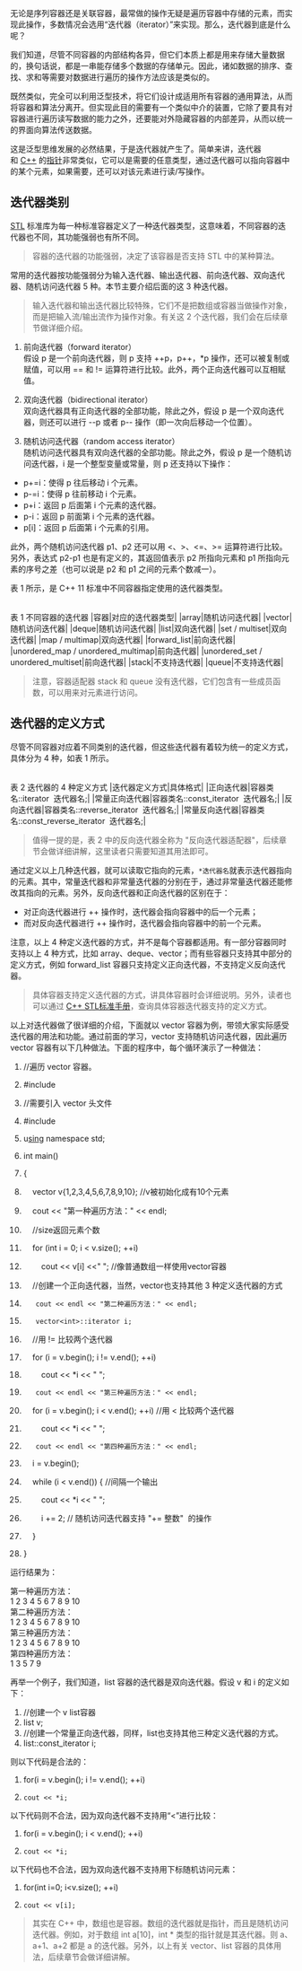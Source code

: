 无论是序列容器还是关联容器，最常做的操作无疑是遍历容器中存储的元素，而实现此操作，多数情况会选用“迭代器（iterator）”来实现。那么，迭代器到底是什么呢？  
  
我们知道，尽管不同容器的内部结构各异，但它们本质上都是用来存储大量数据的，换句话说，都是一串能存储多个数据的存储单元。因此，诸如数据的排序、查找、求和等需要对数据进行遍历的操作方法应该是类似的。  
  
既然类似，完全可以利用泛型技术，将它们设计成适用所有容器的通用算法，从而将容器和算法分离开。但实现此目的需要有一个类似中介的装置，它除了要具有对容器进行遍历读写数据的能力之外，还要能对外隐藏容器的内部差异，从而以统一的界面向算法传送数据。  
  
这是泛型思维发展的必然结果，于是迭代器就产生了。简单来讲，迭代器和 [C++](http://c.biancheng.net/cplus/) 的[指针](http://c.biancheng.net/c/80/)非常类似，它可以是需要的任意类型，通过迭代器可以指向容器中的某个元素，如果需要，还可以对该元素进行读/写操作。  

## 迭代器类别

[STL](http://c.biancheng.net/stl/) 标准库为每一种标准容器定义了一种迭代器类型，这意味着，不同容器的迭代器也不同，其功能强弱也有所不同。  

> 容器的迭代器的功能强弱，决定了该容器是否支持 STL 中的某种算法。

常用的迭代器按功能强弱分为输入迭代器、输出迭代器、前向迭代器、双向迭代器、随机访问迭代器 5 种。本节主要介绍后面的这 3 种迭代器。  

> 输入迭代器和输出迭代器比较特殊，它们不是把数组或容器当做操作对象，而是把输入流/输出流作为操作对象。有关这 2 个迭代器，我们会在后续章节做详细介绍。

1) 前向迭代器（forward iterator）  
假设 p 是一个前向迭代器，则 p 支持 ++p，p++，*p 操作，还可以被复制或赋值，可以用 == 和 != 运算符进行比较。此外，两个正向迭代器可以互相赋值。  
  
2) 双向迭代器（bidirectional iterator）  
双向迭代器具有正向迭代器的全部功能，除此之外，假设 p 是一个双向迭代器，则还可以进行 --p 或者 p-- 操作（即一次向后移动一个位置）。  
  
3) 随机访问迭代器（random access iterator）  
随机访问迭代器具有双向迭代器的全部功能。除此之外，假设 p 是一个随机访问迭代器，i 是一个整型变量或常量，则 p 还支持以下操作：

- p+=i：使得 p 往后移动 i 个元素。
- p-=i：使得 p 往前移动 i 个元素。
- p+i：返回 p 后面第 i 个元素的迭代器。
- p-i：返回 p 前面第 i 个元素的迭代器。
- p[i]：返回 p 后面第 i 个元素的引用。

  
此外，两个随机访问迭代器 p1、p2 还可以用 <、>、<=、>= 运算符进行比较。另外，表达式 p2-p1 也是有定义的，其返回值表示 p2 所指向元素和 p1 所指向元素的序号之差（也可以说是 p2 和 p1 之间的元素个数减一）。  
  
表 1 所示，是 C++ 11 标准中不同容器指定使用的迭代器类型。  
  

|   |   |
|---|---|
表 1 不同容器的迭代器
|容器|对应的迭代器类型|
|array|随机访问迭代器|
|vector|随机访问迭代器|
|deque|随机访问迭代器|
|list|双向迭代器|
|set / multiset|双向迭代器|
|map / multimap|双向迭代器|
|forward_list|前向迭代器|
|unordered_map / unordered_multimap|前向迭代器|
|unordered_set / unordered_multiset|前向迭代器|
|stack|不支持迭代器|
|queue|不支持迭代器|

> 注意，容器适配器 stack 和 queue 没有迭代器，它们包含有一些成员函数，可以用来对元素进行访问。

## 迭代器的定义方式

尽管不同容器对应着不同类别的迭代器，但这些迭代器有着较为统一的定义方式，具体分为 4 种，如表 1 所示。  
  

|   |   |
|---|---|
表 2 迭代器的 4 种定义方式
|迭代器定义方式|具体格式|
|正向迭代器|容器类名::iterator  迭代器名;|
|常量正向迭代器|容器类名::const_iterator  迭代器名;|
|反向迭代器|容器类名::reverse_iterator  迭代器名;|
|常量反向迭代器|容器类名::const_reverse_iterator  迭代器名;|

> 值得一提的是，表 2 中的反向迭代器全称为 "反向迭代器适配器"，后续章节会做详细讲解，这里读者只需要知道其用法即可。

通过定义以上几种迭代器，就可以读取它指向的元素，`*迭代器名`就表示迭代器指向的元素。其中，常量迭代器和非常量迭代器的分别在于，通过非常量迭代器还能修改其指向的元素。另外，反向迭代器和正向迭代器的区别在于：

- 对正向迭代器进行 ++ 操作时，迭代器会指向容器中的后一个元素；
- 而对反向迭代器进行 ++ 操作时，迭代器会指向容器中的前一个元素。

  
注意，以上 4 种定义迭代器的方式，并不是每个容器都适用。有一部分容器同时支持以上 4 种方式，比如 array、deque、vector；而有些容器只支持其中部分的定义方式，例如 forward_list 容器只支持定义正向迭代器，不支持定义反向迭代器。

> 具体容器支持定义迭代器的方式，讲具体容器时会详细说明。另外，读者也可以通过 [C++ STL标准手册](http://www.cplusplus.com/reference/stl/)，查询具体容器迭代器支持的定义方式。

  
以上对迭代器做了很详细的介绍，下面就以 vector 容器为例，带领大家实际感受迭代器的用法和功能。通过前面的学习，vector 支持随机访问迭代器，因此遍历 vector 容器有以下几种做法。下面的程序中，每个循环演示了一种做法：  

1. //遍历 vector 容器。
2. #include <iostream>
3. //需要引入 vector 头文件
4. #include <vector>
5. u[sin](http://c.biancheng.net/ref/sin.html)g namespace std;
6. int main()
7. {
8.     vector<int> v{1,2,3,4,5,6,7,8,9,10}; //v被初始化成有10个元素
9.     cout << "第一种遍历方法：" << endl;
10.     //size返回元素个数
11.     for (int i = 0; i < v.size(); ++i)
12.         cout << v[i] <<" "; //像普通数组一样使用vector容器
13.     //创建一个正向迭代器，当然，vector也支持其他 3 种定义迭代器的方式

15.        cout << endl << "第二种遍历方法：" << endl;
16.        vector<int>::iterator i;
17.     //用 != 比较两个迭代器
18.     for (i = v.begin(); i != v.end(); ++i)
19.         cout << *i << " ";

21.        cout << endl << "第三种遍历方法：" << endl;
22.     for (i = v.begin(); i < v.end(); ++i) //用 < 比较两个迭代器
23.         cout << *i << " ";

25.        cout << endl << "第四种遍历方法：" << endl;
26.     i = v.begin();
27.     while (i < v.end()) { //间隔一个输出
28.         cout << *i << " ";
29.         i += 2; // 随机访问迭代器支持 "+= 整数"  的操作
30.     }
31. }

运行结果为：

第一种遍历方法：  
1 2 3 4 5 6 7 8 9 10  
第二种遍历方法：  
1 2 3 4 5 6 7 8 9 10  
第三种遍历方法：  
1 2 3 4 5 6 7 8 9 10  
第四种遍历方法：  
1 3 5 7 9

  
再举一个例子，我们知道，list 容器的迭代器是双向迭代器。假设 v 和 i 的定义如下：

1. //创建一个 v list容器
2. list<int> v;
3. //创建一个常量正向迭代器，同样，list也支持其他三种定义迭代器的方式。
4. list<int>::const_iterator i;

则以下代码是合法的：

1. for(i = v.begin(); i != v.end(); ++i)
2.     cout << *i;

以下代码则不合法，因为双向迭代器不支持用“<”进行比较：

1. for(i = v.begin(); i < v.end(); ++i)
2.     cout << *i;

以下代码也不合法，因为双向迭代器不支持用下标随机访问元素：

1. for(int i=0; i<v.size(); ++i)
2.     cout << v[i];

> 其实在 C++ 中，数组也是容器。数组的迭代器就是指针，而且是随机访问迭代器。例如，对于数组 int a[10]，int * 类型的指针就是其迭代器。则 a、a+1、a+2 都是 a 的迭代器。另外，以上有关 vector、list 容器的具体用法，后续章节会做详细讲解。